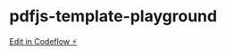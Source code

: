 # pdfjs-template-playground

[Edit in Codeflow ⚡️](https://stackblitz.com/~/github.com/swaynec/pdfjs-template-playground)